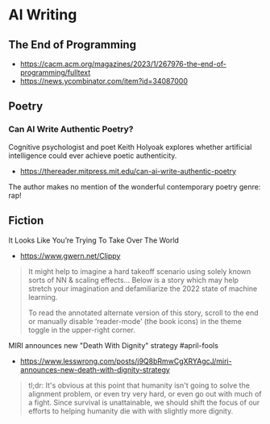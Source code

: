 # AI Writing


## The End of Programming

* https://cacm.acm.org/magazines/2023/1/267976-the-end-of-programming/fulltext
* https://news.ycombinator.com/item?id=34087000


## Poetry

### Can AI Write Authentic Poetry?
Cognitive psychologist and poet Keith Holyoak explores whether artificial intelligence could ever achieve poetic authenticity.
* https://thereader.mitpress.mit.edu/can-ai-write-authentic-poetry

The author makes no mention of the wonderful contemporary poetry genre: rap!


## Fiction

It Looks Like You’re Trying To Take Over The World
* https://www.gwern.net/Clippy
>It might help to imagine a hard takeoff scenario using solely known sorts of NN & scaling effects… Below is a story which may help stretch your imagination and defamiliarize the 2022 state of machine learning.
>
>To read the annotated alternate version of this story, scroll to the end or manually disable ‘reader-mode’ (the book icons) in the theme toggle in the upper-right corner.

MIRI announces new "Death With Dignity" strategy #april-fools
* https://www.lesswrong.com/posts/j9Q8bRmwCgXRYAgcJ/miri-announces-new-death-with-dignity-strategy
>tl;dr:  It's obvious at this point that humanity isn't going to solve the alignment problem, or even try very hard, or even go out with much of a fight.  Since survival is unattainable, we should shift the focus of our efforts to helping humanity die with with slightly more dignity.

